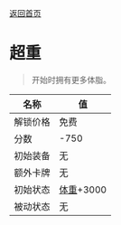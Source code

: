 [返回首页](index.md)  
# 超重  
> 开始时拥有更多体脂。  
  
名称  |  值  
----  |  ----  
解锁价格  |  免费  
分数  |  -750  
初始装备  |  无  
额外卡牌  |  无  
初始状态  |  [体重](Weight.md)+3000  
被动状态  |  无  
